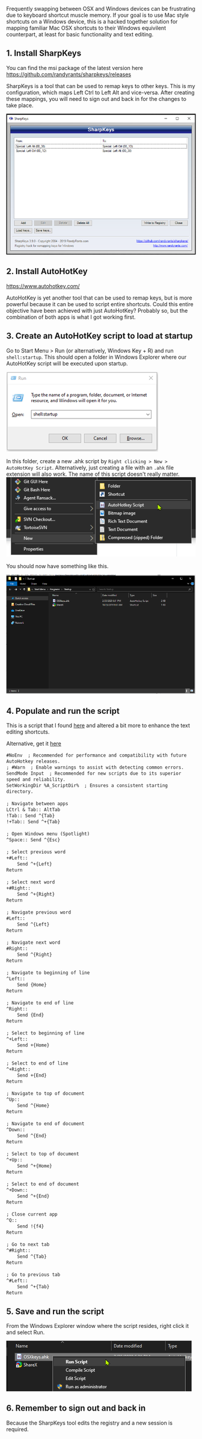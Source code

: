 Frequently swapping between OSX and Windows devices can be frustrating due to keyboard shortcut muscle memory. If your goal is to use Mac style shortcuts on a Windows device, this is a hacked together solution for mapping familiar Mac OSX shortcuts to their Windows equivilent counterpart, at least for basic functionality and text editing.

## 1. Install SharpKeys

You can find the msi package of the latest version here https://github.com/randyrants/sharpkeys/releases

SharpKeys is a tool that can be used to remap keys to other keys. This is my configuration, which maps Left Ctrl to Left Alt and vice-versa. After creating these mappings, you will need to sign out and back in for the changes to take place.

![sharp keys config](./sharpkeys.png)

## 2. Install AutoHotKey

https://www.autohotkey.com/

AutoHotKey is yet another tool that can be used to remap keys, but is more powerful because it can be used to script entire shortcuts. Could this entire objective have been achieved with just AutoHotKey? Probably so, but the combination of both apps is what I got working first.

## 3. Create an AutoHotKey script to load at startup

Go to Start Menu > Run (or alternatively, Windows Key + R) and run `shell:startup`. This should open a folder in Windows Explorer where our AutoHotKey script will be executed upon startup.

![run shell startup](./run.png)

In this folder, create a new .ahk script by `Right clicking > New > AutoHotKey Script`. Alternatively, just creating a file with an `.ahk` file extension will also work. The name of this script doesn't really matter.
![new script](./new-script.png)

You should now have something like this.

![script folder](./script-folder.png)

## 4. Populate and run the script

This is a script that I found [here](https://medium.com/@chrisdhanaraj/mapping-your-macos-keybinds-to-windows-b6009c50065b) and altered a bit more to enhance the text editing shortcuts.

Alternative, get it [here](./OSXkeys.ahk)

```
#NoEnv  ; Recommended for performance and compatibility with future AutoHotkey releases.
; #Warn  ; Enable warnings to assist with detecting common errors.
SendMode Input  ; Recommended for new scripts due to its superior speed and reliability.
SetWorkingDir %A_ScriptDir%  ; Ensures a consistent starting directory.

; Navigate between apps
LCtrl & Tab:: AltTab
!Tab:: Send ^{Tab}
!+Tab:: Send ^+{Tab}

; Open Windows menu (Spotlight)
^Space:: Send ^{Esc}

; Select previous word
+#Left::
	Send ^+{Left}
Return

; Select next word
+#Right::
	Send ^+{Right}
Return

; Navigate previous word
#Left::
	Send ^{Left}
Return

; Navigate next word
#Right::
	Send ^{Right}
Return

; Navigate to beginning of line
^Left::
    Send {Home}
Return

; Navigate to end of line
^Right::
    Send {End}
Return

; Select to beginning of line
^+Left::
    Send +{Home}
Return

; Select to end of line
^+Right::
    Send +{End}
Return

; Navigate to top of document
^Up::
    Send ^{Home}
Return

; Navigate to end of document
^Down::
    Send ^{End}
Return

; Select to top of document
^+Up::
    Send ^+{Home}
Return

; Select to end of document
^+Down::
    Send ^+{End}
Return

; Close current app
^Q::
	Send !{f4}
Return

; Go to next tab
^#Right::
	Send ^{Tab}
Return

; Go to previous tab
^#Left::
	Send ^+{Tab}
Return
```

## 5. Save and run the script

From the Windows Explorer window where the script resides, right click it and select Run.

![run script](./run-script.png)

## 6. Remember to sign out and back in

Because the SharpKeys tool edits the registry and a new session is required.
